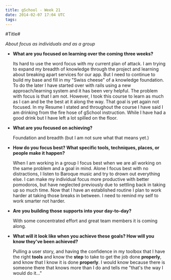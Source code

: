```yaml
---
title: gSchool - Week 21
date: 2014-02-07 17:04 UTC
tags:
---
```



#Title#


*About focus as individuals and as a group*

* **What are you focused on learning over the coming three weeks?**

  Its hard to use the word focus with my current plan of attack.  I am trying to expand my breadth of knowledge through the project and learning about breaking apart services for our app. But I need to continue to build my base and fill in my "Swiss cheese" of a knowledge foundation. To do the later I have started over with rails using a new approach/learning system and it has been very helpful.  The problem with focus is that I am not.  However, I took this course to learn as much as I can and be the best at it along the way.  That goal is yet again not focused.  In my Resume I stated and throughout the course I have said I am drinking from the fire hose of gSchool instruction.  While I have had a good drink but I have left a lot spilled on the floor.

* **What are you focused on achieving?**

  Foundation and breadth (but I am not sure what that means yet.)

* **How do you focus best? What specific tools, techniques, places, or people make it happen?**

  When I am working in a group I focus best when we are all working on the same problem and a goal in mind.  Alone I focus best with no distractions, I listen to Baroque music and try to drown out everything else.  I can make my individual focus more productive with better pomodoros, but have neglected previously due to settling back in taking up so much time.  Now that I have an established routine I plan to work harder at taking those breaks in between.  I need to remind my self to work smarter not harder.

* **Are you building those supports into your day-to-day?**

  With some concentrated effort and great team members it is coming along.

* **What will it look like when you achieve these goals? How will you know they've been achieved?**

  Pulling a user story, and having the confidence in my toolbox that I have the right **tools** and know the **step** to take to get the job done **properly**,  and know that I know it is done **properly**. I would know because there is someone there that knows more than I do and tells me "that's the way I would do it..."


